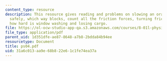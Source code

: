```yaml
---
content_type: resource
description: This resource gives reading and problems on slowing an orange box, driving
  safely, which way blocks, count all the friction forces, turning friction sideways,
  how hard is window washing and losing cargo.
file: https://ol-ocw-studio-app-qa.s3.amazonaws.com/courses/8-01l-physics-i-classical-mechanics-fall-2005/31a6c013aa9e68b822e61c1fe74ea37a_ps04.pdf
file_type: application/pdf
parent_uid: 1d351dfe-ae87-8648-a7b8-2bdda84b94ee
resourcetype: Document
title: ps04.pdf
uid: 31a6c013-aa9e-68b8-22e6-1c1fe74ea37a
---
```

